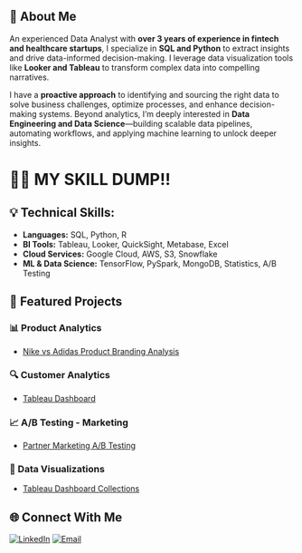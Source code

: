 ## 🚀 About Me 
An experienced Data Analyst with **over 3 years of experience in fintech and healthcare startups**, I specialize in **SQL and Python** to extract insights and drive data-informed decision-making. I leverage data visualization tools like **Looker and Tableau** to transform complex data into compelling narratives.

I have a **proactive approach** to identifying and sourcing the right data to solve business challenges, optimize processes, and enhance decision-making systems. Beyond analytics, I’m deeply interested in **Data Engineering and Data Science**—building scalable data pipelines, automating workflows, and applying machine learning to unlock deeper insights.

# 👨‍💻 MY SKILL DUMP!!

## 💡 Technical Skills:
- **Languages:** SQL, Python, R
- **BI Tools:** Tableau, Looker, QuickSight, Metabase, Excel
- **Cloud Services:** Google Cloud, AWS, S3, Snowflake
- **ML & Data Science:** TensorFlow, PySpark, MongoDB, Statistics, A/B Testing

## 🎯 Featured Projects
### 📊 Product Analytics
- [Nike vs Adidas Product Branding Analysis](#)

### 🔍 Customer Analytics
- [Tableau Dashboard](#)

### 📈 A/B Testing - Marketing
- [Partner Marketing A/B Testing](#)

### 🎨 Data Visualizations
- [Tableau Dashboard Collections](#)

## 🌐 Connect With Me  
[![LinkedIn](https://img.shields.io/badge/LinkedIn-Connect-blue?logo=linkedin)](https://www.linkedin.com/in/ealiev/)
[![Email](https://img.shields.io/badge/Email-Contact-red?logo=gmail)](mailto:alievsbox@gmail.com)
